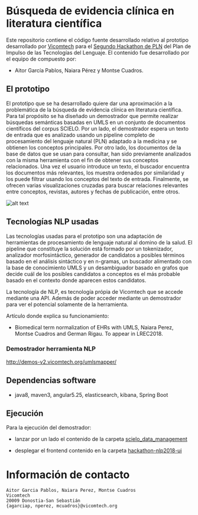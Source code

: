 # Búsqueda de evidencia clínica en literatura científica


Este repositorio contiene el código fuente desarrollado relativo al prototipo desarrollado por [Vicomtech](http://www.vicomtech.org) para el [Segundo Hackathon de PLN](http://www.primerhackathonpln.es/) del Plan de Impulso de las Tecnologías del Lenguaje. El contenido fue desarrollado por el equipo de compuesto por:

+ Aitor García Pablos, Naiara Pérez y Montse Cuadros.

## El prototipo 

El prototipo que se ha desarrollado quiere dar una aproximación a la problemática de la búsqueda de evidencia clínica en literatura científica. Para tal propósito se ha diseñado un demostrador que permite realizar búsquedas semánticas basadas en UMLS en un conjunto de documentos científicos del corpus SCIELO. Por un lado, el demostrador espera un texto de entrada que es analizado usando un pipeline completo de procesamiento del lenguaje natural (PLN) adaptado a la medicina y se obtienen los conceptos principales. Por otro lado, los documentos de la base de datos que se usan para consultar, han sido previamente analizados con la misma herramienta con el fin de obtener sus conceptos relacionados. Una vez el usuario introduce un texto, el buscador encuentra los documentos más relevantes, los muestra ordenados por similaridad y los puede filtrar usando los conceptos del texto de entrada. Finalmente, se ofrecen varias visualizaciones cruzadas para buscar relaciones relevantes entre conceptos, revistas, autores y fechas de publicación, entre otros.

![alt text](https://github.com/cuadros/vicomtech-evidenciamedica-hackathonPLN2018/blob/master/screenshot.png)

## Tecnologías NLP usadas

Las tecnologías usadas para el prototipo son una adaptación de herramientas de procesamiento de lenguaje natural al domino de la salud. El pipeline que constituye la solución está formado por un tokenizador, analizador morfosintáctico, generador de candidatos a posibles términos basado en el análisis sintáctico y en n-gramas, un buscador alimentado con la base de conocimiento UMLS y un desambiguador basado en grafos que decide cuál de los posibles candidatos a conceptos es el más probable basado en el contexto donde aparecen estos candidatos.

La tecnología de NLP, es tecnología própia de Vicomtech que se accede mediante una API. Además de poder acceder mediante un demostrador para ver el potencial solamente de la herramienta. 

Artículo donde explica su funcionamiento:

+ Biomedical term normalization of EHRs with UMLS, Naiara Perez, Montse Cuadros and German Rigau. To appear in LREC2018. 



### Demostrador herramienta NLP

http://demos-v2.vicomtech.org/umlsmapper/

## Dependencias software

+ java8, maven3, angular5.25, elasticsearch, kibana, Spring Boot

## Ejecución

Para la ejecución del demostrador: 

+ lanzar por un lado el contenido de la carpeta [scielo_data_management](https://github.com/cuadros/vicomtech-evidenciamedica-hackathonPLN2018/tree/master/scielo_data_management)

+ desplegar el frontend contenido en la carpeta [hackathon-nlp2018-ui](https://github.com/cuadros/vicomtech-evidenciamedica-hackathonPLN2018/tree/master/hackathon-nlp2018-ui)

# Información de contacto

````shell
Aitor Garcia Pablos, Naiara Perez, Montse Cuadros
Vicomtech
20009 Donostia-San Sebastián
{agarciap, nperez, mcuadros}@vicomtech.org
````
